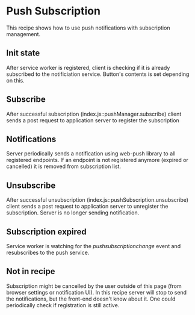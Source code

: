 # Push Subscription

This recipe shows how to use push notifications with subscription management.

Init state
----------
After service worker is registered, client is checking if it is already subscribed to the notificiation service. Button's contents is set depending on this.

Subscribe
---------
After successful subscription (index.js::pushManager.subscribe) client sends a post request to application server to register the subscription

Notifications
-------------
Server periodically sends a notification using web-push library to all registered endpoints.
If an endpoint is not registered anymore (expired or cancelled) it is removed from subscription list.

Unsubscribe
-----------
After successful unsubscription (index.js::pushSubscription.unsubscribe) client sends a post request to application server to unregister the subscription. Server is no longer sending notification.

Subscription expired
--------------------
Service worker is watching for the *pushsubscriptionchange* event and resubscribes to the push service.

Not in recipe
-------------
Subscription might be cancelled by the user outside of this page (from browser settings or notification UI). In this recipe server will stop to send the notifications, but the front-end doesn't know about it. One could periodically check if registration is still active.
